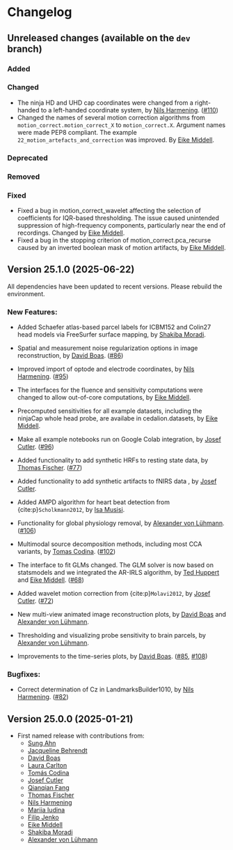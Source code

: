 # Changelog

## Unreleased changes (available on the `dev` branch)
 
### Added
### Changed
- The ninja HD and UHD cap coordinates were changed from a right-handed to a left-handed
coordinate system, by [Nils Harmening](https://github.com/harmening). ([#110](https://github.com/ibs-lab/cedalion/pull/110))
- Changed the names of several motion correction algorithms from `motion_correct.motion_correct_X` 
to `motion_correct.X`. Argument names were made PEP8 compliant. The example `22_motion_artefacts_and_correction` was improved. By [Eike Middell](https://github.com/emiddell).


### Deprecated
### Removed
### Fixed

- Fixed a bug in motion_correct_wavelet affecting the selection of coefficients for IQR-based thresholding. The issue caused unintended suppression of high-frequency components, particularly near the end of recordings. Changed by [Eike Middell](https://github.com/emiddell).
- Fixed a bug in the stopping criterion of motion_correct.pca_recurse caused by an inverted 
boolean mask of motion artifacts, by [Eike Middell](https://github.com/emiddell).

## Version 25.1.0 (2025-06-22)

All dependencies have been updated to recent versions. Please rebuild the environment.

### New Features:

- Added Schaefer atlas-based parcel labels for ICBM152 and Colin27 head models via FreeSurfer surface mapping, by [Shakiba Moradi](https://github.com/shakiba93).
- Spatial and measurement noise regularization options in image reconstruction,  by [David Boas](https://github.com/dboas). ([#86](https://github.com/ibs-lab/cedalion/pull/86))
- Improved import of optode and electrode coordinates, by [Nils Harmening](https://github.com/harmening). ([#95](https://github.com/ibs-lab/cedalion/pull/95))
- The interfaces for the fluence and sensitivity computations were changed to allow out-of-core computations, by [Eike Middell](https://github.com/emiddell).
- Precomputed sensitivities for all example datasets, including the ninjaCap whole head probe, are availabe in cedalion.datasets, by [Eike Middell](https://github.com/emiddell).

- Make all example notebooks run on Google Colab integration, by [Josef Cutler](https://github.com/jccutler). ([#96](https://github.com/ibs-lab/cedalion/pull/96))

- Added functionality to add synthetic HRFs to resting state data, 
  by [Thomas Fischer](https://github.com/thomasfischer11). ([#77](https://github.com/ibs-lab/cedalion/pull/77))
- Added functionality to add synthetic artifacts to fNIRS data , by [Josef Cutler](https://github.com/jccutler).

- Added AMPD algorithm for heart beat detection from {cite:p}`Scholkmann2012`, by [Isa Musisi](https://github.com/isamusisi).
- Functionality for global physiology removal, by [Alexander von Lühmann](https://github.com/avolu). ([#106](https://github.com/ibs-lab/cedalion/pull/106))

- Multimodal source decomposition methods, including most CCA variants, by [Tomas Codina](https://github.com/TCodina). ([#102](https://github.com/ibs-lab/cedalion/pull/102))
- The interface to fit GLMs changed. The GLM solver is now based on statsmodels and we integrated the AR-IRLS algorithm, by [Ted Huppert](https://github.com/huppertt) and [Eike Middell](https://github.com/emiddell). ([#68](https://github.com/ibs-lab/cedalion/pull/68))
- Added wavelet motion correction from {cite:p}`Molavi2012`, by [Josef Cutler](https://github.com/jccutler). ([#72](https://github.com/ibs-lab/cedalion/pull/72))

- New multi-view animated image reconstruction plots, by [David Boas](https://github.com/dboas) and [Alexander von Lühmann](https://github.com/avolu).
- Thresholding and visualizing probe sensitivity to brain parcels, by [Alexander von Lühmann](https://github.com/avolu).
- Improvements to the time-series plots, by [David Boas](https://github.com/dboas). ([#85](https://github.com/ibs-lab/cedalion/pull/85), [#108](https://github.com/ibs-lab/cedalion/pull/108))


### Bugfixes:
- Correct determination of Cz in LandmarksBuilder1010, by [Nils Harmening](https://github.com/harmening). ([#82](https://github.com/ibs-lab/cedalion/pull/82))




## Version 25.0.0 (2025-01-21)

- First named release with contributions from:
    - [Sung Ahn](https://github.com/ahns97)
    - [Jacqueline Behrendt](https://github.com/jackybehrendt12)
    - [David Boas](https://github.com/dboas)
    - [Laura Carlton](https://github.com/lauracarlton)
    - [Tomás Codina](https://github.com/TCodina)
    - [Josef Cutler](https://github.com/jccutler)
    - [Qianqian Fang](https://github.com/fangq)
    - [Thomas Fischer](https://github.com/thomasfischer11)
    - [Nils Harmening](https://github.com/harmening)
    - [Mariia Iudina](https://github.com/mashayu)
    - [Filip Jenko](https://github.com/FilipJenko)
    - [Eike Middell](https://github.com/emiddell)
    - [Shakiba Moradi](https://github.com/shakiba93)
    - [Alexander von Lühmann](https://github.com/avolu)
    
    
    
    
    
    
    
    
    
    
    
